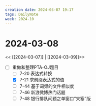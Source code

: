 ```yaml
---
creation date: 2024-03-07 19:17
tags: DailyNote
week: 2024-10
---
```


# 2024-03-08

<< [[2024-03-07]] | [[2024-03-09]]>>


- [ ] 重做和整理PTA-OJ题目
	- [ ] 7-20 表达式转换
	- [x] 7-21 求前缀表达式的值
	- [ ] 7-44 基于词频的文件相似度
	- [ ] 7-46 新浪微博热门话题
	- [ ] 7-48 银行排队问题之单窗口“夹塞”版
